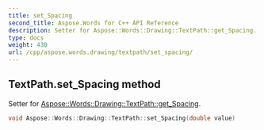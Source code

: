 ```yaml
---
title: set_Spacing
second_title: Aspose.Words for C++ API Reference
description: Setter for Aspose::Words::Drawing::TextPath::get_Spacing. 
type: docs
weight: 430
url: /cpp/aspose.words.drawing/textpath/set_spacing/
---
```

## TextPath.set_Spacing method


Setter for [Aspose::Words::Drawing::TextPath::get_Spacing](../get_spacing/).

```cpp
void Aspose::Words::Drawing::TextPath::set_Spacing(double value)
```

